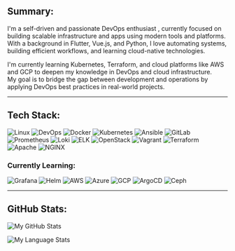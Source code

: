 ## Summary:

I'm a self-driven and passionate DevOps enthusiast , currently focused on building scalable infrastructure and apps using modern tools and platforms. With a background in Flutter, Vue.js, and Python, I love automating systems, building efficient workflows, and learning cloud-native technologies.

I'm currently learning Kubernetes, Terraform, and cloud platforms like AWS and GCP to deepen my knowledge in DevOps and cloud infrastructure.  
My goal is to bridge the gap between development and operations by applying DevOps best practices in real-world projects.


---

## Tech Stack:

![Linux](https://img.shields.io/badge/Linux-%23f03c2e?logo=linux&logoColor=white)
![DevOps](https://img.shields.io/badge/DevOps-%23595959?logo=dev.to&logoColor=white)
![Docker](https://img.shields.io/badge/Docker-%230db7ed?logo=docker&logoColor=white)
![Kubernetes](https://img.shields.io/badge/Kubernetes-%23326ce5?logo=kubernetes&logoColor=white)
![Ansible](https://img.shields.io/badge/Ansible-%23000000?logo=ansible&logoColor=white)
![GitLab](https://img.shields.io/badge/GitLab-%23fc6d26?logo=gitlab&logoColor=white)
![Prometheus](https://img.shields.io/badge/Prometheus-%23e6522c?logo=prometheus&logoColor=white)
![Loki](https://img.shields.io/badge/Loki-%23000000?logo=grafana&logoColor=white)
![ELK](https://img.shields.io/badge/ELK-Stack-yellow)
![OpenStack](https://img.shields.io/badge/OpenStack-%23ed1944?logo=openstack&logoColor=white)
![Vagrant](https://img.shields.io/badge/Vagrant-%2300b6e3?logo=vagrant&logoColor=white)
![Terraform](https://img.shields.io/badge/Terraform-%235835cc?logo=terraform&logoColor=white)
![Apache](https://img.shields.io/badge/Apache-%23d22128?logo=apache&logoColor=white)
![NGINX](https://img.shields.io/badge/NGINX-%23009639?logo=nginx&logoColor=white)

### Currently Learning:
![Grafana](https://img.shields.io/badge/-Grafana-informational?logo=grafana)
![Helm](https://img.shields.io/badge/-Helm-informational?logo=helm)
![AWS](https://img.shields.io/badge/-AWS-informational?logo=amazon-aws)
![Azure](https://img.shields.io/badge/-Azure-informational?logo=microsoft-azure)
![GCP](https://img.shields.io/badge/-GCP-informational?logo=google-cloud)
![ArgoCD](https://img.shields.io/badge/ArgoCD-%23174d9c?logo=argo&logoColor=white)
![Ceph](https://img.shields.io/badge/Ceph-%23ef3a3a?logo=ceph&logoColor=white)

---

## GitHub Stats:

![My GitHub Stats](https://github-readme-stats.vercel.app/api?username=ramtinboreili&show_icons=true&theme=radical)

![My Language Stats](https://github-readme-stats.vercel.app/api/top-langs/?username=ramtinboreili&theme=radical&hide_border=false&include_all_commits=true&count_private=false&layout=compact)
